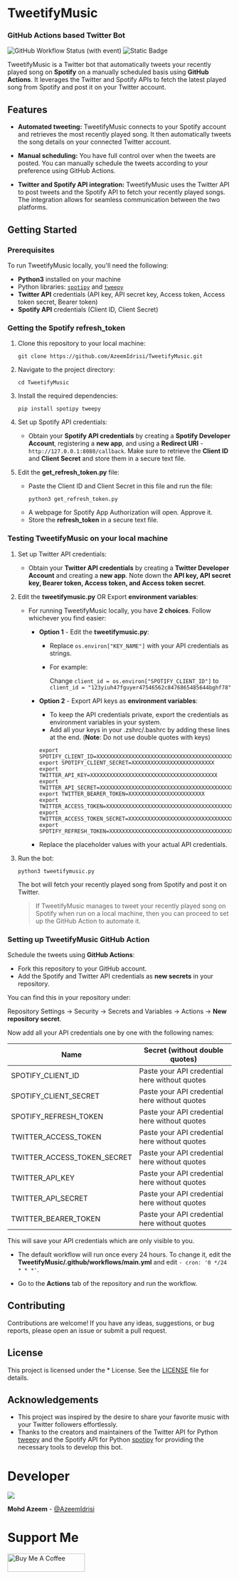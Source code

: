 # TweetifyMusic
### GitHub Actions based Twitter Bot

![GitHub Workflow Status (with event)](https://img.shields.io/github/actions/workflow/status/AzeemIdrisi/TweetifyMusic/main.yml?logo=github)
![Static Badge](https://img.shields.io/badge/python-3.11-blue?logo=python&logoColor=white)



TweetifyMusic is a Twitter bot that automatically tweets your recently played song on **Spotify** on a manually scheduled basis using **GitHub Actions**. It leverages the Twitter and Spotify APIs to fetch the latest played song from Spotify and post it on your Twitter account.

## Features

- **Automated tweeting:** TweetifyMusic connects to your Spotify account and retrieves the most recently played song. It then automatically tweets the song details on your connected Twitter account.

- **Manual scheduling:** You have full control over when the tweets are posted. You can manually schedule the tweets according to your preference using GitHub Actions.

- **Twitter and Spotify API integration:** TweetifyMusic uses the Twitter API to post tweets and the Spotify API to fetch your recently played songs. The integration allows for seamless communication between the two platforms.

## Getting Started

### Prerequisites

To run TweetifyMusic locally, you'll need the following:

- **Python3** installed on your machine
- Python libraries: [`spotipy`](https://github.com/spotipy-dev/spotipy) and [`tweepy`](https://github.com/tweepy/tweepy)
- **Twitter API** credentials (API key, API secret key, Access token, Access token secret, Bearer token)
- **Spotify API** credentials (Client ID, Client Secret)

### Getting the Spotify refresh_token

1. Clone this repository to your local machine:

   ```
   git clone https://github.com/AzeemIdrisi/TweetifyMusic.git
   ```

2. Navigate to the project directory:

   ```
   cd TweetifyMusic
   ```

3. Install the required dependencies:

   ```
   pip install spotipy tweepy
   ```

4. Set up Spotify API credentials:

   - Obtain your **Spotify API credentials** by creating a **Spotify Developer Account**, registering a **new app**, and using a **Redirect URI** - `http://127.0.0.1:8080/callback`. Make sure to retrieve the **Client ID** and **Client Secret** and store them in a secure text file.

5. Edit the **get_refresh_token.py** file:

   - Paste the Client ID and Client Secret in this file and run the file:
      ```
      python3 get_refresh_token.py
      ```
   - A webpage for Spotify App Authorization will open. Approve it.
   - Store the **refresh_token** in a secure text file.

### Testing TweetifyMusic on your local machine

1. Set up Twitter API credentials:
    - Obtain your **Twitter API credentials** by creating a **Twitter Developer Account** and creating a **new app**. Note down the **API key, API secret key, Bearer token, Access token, and Access token secret**.

2. Edit the **tweetifymusic.py** OR Export **environment variables**:

   - For running TweetifyMusic locally, you have **2 choices**. Follow whichever you find easier:
      - **Option 1** - Edit the **tweetifymusic.py**:
         - Replace `os.environ["KEY_NAME"]` with your API credentials as strings.
         - For example:
         
             Change `client_id = os.environ["SPOTIFY_CLIENT_ID"]`
           to `client_id = "123yiuh47fguyer47546562c8476865485644bghf78"`
    
      - **Option 2** - Export API keys as **environment variables**:    
         - To keep the API credentials private, export the credentials as environment variables in your system.
         - Add all your keys in your .zshrc/.bashrc by adding these lines at the end. (**Note**: Do not use double quotes with keys)
           
          ```
         export SPOTIFY_CLIENT_ID=XXXXXXXXXXXXXXXXXXXXXXXXXXXXXXXXXXXXXXXXXXXXXXX
         export SPOTIFY_CLIENT_SECRET=XXXXXXXXXXXXXXXXXXXXXXXXXX
         export TWITTER_API_KEY=XXXXXXXXXXXXXXXXXXXXXXXXXXXXXXXXXXXXXXXX
         export TWITTER_API_SECRET=XXXXXXXXXXXXXXXXXXXXXXXXXXXXXXXXXXXXXXXXXXXX
         export TWITTER_BEARER_TOKEN=XXXXXXXXXXXXXXXXXXXXXXXX
         export TWITTER_ACCESS_TOKEN=XXXXXXXXXXXXXXXXXXXXXXXXXXXXXXXXXXXXXXXXXXXX
         export TWITTER_ACCESS_TOKEN_SECRET=XXXXXXXXXXXXXXXXXXXXXXXXXXXXXXXXXXXXX
         export SPOTIFY_REFRESH_TOKEN=XXXXXXXXXXXXXXXXXXXXXXXXXXXXXXXXXXXXXXXXXXX
           ```
          
     - Replace the placeholder values with your actual API credentials.

3. Run the bot:

   ```
   python3 tweetifymusic.py
   ```

   The bot will fetch your recently played song from Spotify and post it on Twitter.
   
   > If TweetifyMusic manages to tweet your recently played song on Spotify when run on a local machine, then you can proceed to set up the GitHub Action to automate it.
   
### Setting up TweetifyMusic GitHub Action

Schedule the tweets using **GitHub Actions**:

- Fork this repository to your GitHub account.
- Add the Spotify and Twitter API credentials as **new secrets** in your repository.
  
You can find this in your repository under:

Repository Settings -> Security -> Secrets and Variables -> Actions -> **New repository secret**.

Now add all your API credentials one by one with the following names:

| Name  | Secret (without double quotes) |
| ------------- | ------------- |
| SPOTIFY_CLIENT_ID  | Paste your API credential here without quotes |
| SPOTIFY_CLIENT_SECRET | Paste your API credential here without quotes |
| SPOTIFY_REFRESH_TOKEN | Paste your API credential here without quotes |
| TWITTER_ACCESS_TOKEN  | Paste your API credential here without quotes |
| TWITTER_ACCESS_TOKEN_SECRET |  Paste your API credential here without quotes |
| TWITTER_API_KEY |  Paste your API credential here without quotes |
| TWITTER_API_SECRET  | Paste your API credential here without quotes |
| TWITTER_BEARER_TOKEN  | Paste your API credential here without quotes |

This will save your API credentials which are only visible to you.

- The default workflow will run once every 24 hours. To change it, edit the **TweetifyMusic/.github/workflows/main.yml** and edit `- cron: '0 */24 * * *'`.

- Go to the **Actions** tab of the repository and run the workflow.
  
## Contributing

Contributions are welcome! If you have any ideas, suggestions, or bug reports, please open an issue or submit a pull request.

## License

This project is licensed under the * License. See the [LICENSE](LICENSE) file for details.

## Acknowledgements

- This project was inspired by the desire to share your favorite music with your Twitter followers effortlessly.
- Thanks to the creators and maintainers of the Twitter API for Python [tweepy](https://github.com/tweepy/tweepy) and the Spotify API for Python [spotipy](https://github.com/spotipy-dev/spotipy) for providing the necessary tools to develop this bot.


# Developer

<a href="https://github.com/azeemidrisi/">
  <img src="https://contrib.rocks/image?repo=azeemidrisi/tweetifymusic" />
</a>


**Mohd Azeem** - [@AzeemIdrisi](https://github.com/azeemidrisi/)
 

# Support Me

<a href="https://www.buymeacoffee.com/AzeemIdrisi" target="_blank"><img src="https://cdn.buymeacoffee.com/buttons/default-orange.png" alt="Buy Me A Coffee" height="41" width="174"></a>

